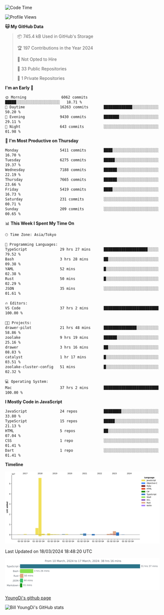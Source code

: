 <!--START_SECTION:waka-->
![Code Time](http://img.shields.io/badge/Code%20Time-513%20hrs%2044%20mins-blue)

![Profile Views](http://img.shields.io/badge/Profile%20Views-0-blue)

**🐱 My GitHub Data** 

> 📦 745.4 kB Used in GitHub's Storage 
 > 
> 🏆 197 Contributions in the Year 2024
 > 
> 🚫 Not Opted to Hire
 > 
> 📜 33 Public Repositories 
 > 
> 🔑 1 Private Repositories 
 > 
**I'm an Early 🐤** 

```text
🌞 Morning                6062 commits        █████░░░░░░░░░░░░░░░░░░░░   18.71 % 
🌆 Daytime                16263 commits       █████████████░░░░░░░░░░░░   50.20 % 
🌃 Evening                9430 commits        ███████░░░░░░░░░░░░░░░░░░   29.11 % 
🌙 Night                  643 commits         ░░░░░░░░░░░░░░░░░░░░░░░░░   01.98 % 
```
📅 **I'm Most Productive on Thursday** 

```text
Monday                   5411 commits        ████░░░░░░░░░░░░░░░░░░░░░   16.70 % 
Tuesday                  6275 commits        █████░░░░░░░░░░░░░░░░░░░░   19.37 % 
Wednesday                7188 commits        ██████░░░░░░░░░░░░░░░░░░░   22.19 % 
Thursday                 7665 commits        ██████░░░░░░░░░░░░░░░░░░░   23.66 % 
Friday                   5419 commits        ████░░░░░░░░░░░░░░░░░░░░░   16.73 % 
Saturday                 231 commits         ░░░░░░░░░░░░░░░░░░░░░░░░░   00.71 % 
Sunday                   209 commits         ░░░░░░░░░░░░░░░░░░░░░░░░░   00.65 % 
```


📊 **This Week I Spent My Time On** 

```text
🕑︎ Time Zone: Asia/Tokyo

💬 Programming Languages: 
TypeScript               29 hrs 27 mins      ████████████████████░░░░░   79.52 % 
Bash                     3 hrs 28 mins       ██░░░░░░░░░░░░░░░░░░░░░░░   09.38 % 
YAML                     52 mins             █░░░░░░░░░░░░░░░░░░░░░░░░   02.38 % 
Rust                     50 mins             █░░░░░░░░░░░░░░░░░░░░░░░░   02.29 % 
JSON                     35 mins             ░░░░░░░░░░░░░░░░░░░░░░░░░   01.61 % 

🔥 Editors: 
VS Code                  37 hrs 2 mins       █████████████████████████   100.00 % 

🐱‍💻 Projects: 
drawer-pilot             21 hrs 48 mins      ███████████████░░░░░░░░░░   58.86 % 
zoolake                  9 hrs 19 mins       ██████░░░░░░░░░░░░░░░░░░░   25.16 % 
drawer                   3 hrs 16 mins       ██░░░░░░░░░░░░░░░░░░░░░░░   08.83 % 
catalyst                 1 hr 17 mins        █░░░░░░░░░░░░░░░░░░░░░░░░   03.51 % 
zoolake-cluster-config   51 mins             █░░░░░░░░░░░░░░░░░░░░░░░░   02.32 % 

💻 Operating System: 
Mac                      37 hrs 2 mins       █████████████████████████   100.00 % 
```

**I Mostly Code in JavaScript** 

```text
JavaScript               24 repos            ████████░░░░░░░░░░░░░░░░░   33.80 % 
TypeScript               15 repos            █████░░░░░░░░░░░░░░░░░░░░   21.13 % 
HTML                     5 repos             ██░░░░░░░░░░░░░░░░░░░░░░░   07.04 % 
CSS                      1 repo              ░░░░░░░░░░░░░░░░░░░░░░░░░   01.41 % 
Dart                     1 repo              ░░░░░░░░░░░░░░░░░░░░░░░░░   01.41 % 
```



**Timeline**

![Lines of Code chart](https://raw.githubusercontent.com/Youngdi/Youngdi/master/assets/bar_graph.png)


 Last Updated on 18/03/2024 18:48:20 UTC
<!--END_SECTION:waka-->

![wakatime](./images/stat.svg)

[YoungDi's github page](https://youngdi.github.io)

![Bill YoungDi's GitHub stats](https://github-readme-stats.vercel.app/api?username=youngdi&count_private=true&show_icons=true)
